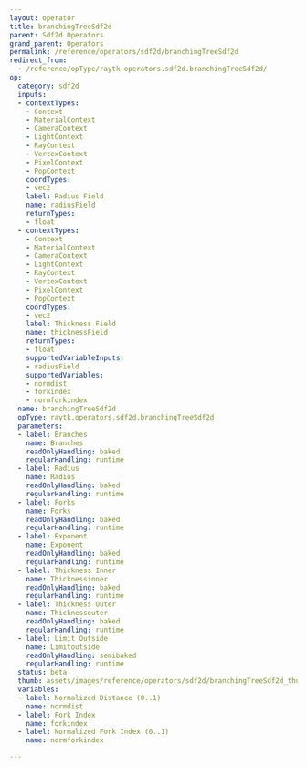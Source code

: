 ```yaml
---
layout: operator
title: branchingTreeSdf2d
parent: Sdf2d Operators
grand_parent: Operators
permalink: /reference/operators/sdf2d/branchingTreeSdf2d
redirect_from:
  - /reference/opType/raytk.operators.sdf2d.branchingTreeSdf2d/
op:
  category: sdf2d
  inputs:
  - contextTypes:
    - Context
    - MaterialContext
    - CameraContext
    - LightContext
    - RayContext
    - VertexContext
    - PixelContext
    - PopContext
    coordTypes:
    - vec2
    label: Radius Field
    name: radiusField
    returnTypes:
    - float
  - contextTypes:
    - Context
    - MaterialContext
    - CameraContext
    - LightContext
    - RayContext
    - VertexContext
    - PixelContext
    - PopContext
    coordTypes:
    - vec2
    label: Thickness Field
    name: thicknessField
    returnTypes:
    - float
    supportedVariableInputs:
    - radiusField
    supportedVariables:
    - normdist
    - forkindex
    - normforkindex
  name: branchingTreeSdf2d
  opType: raytk.operators.sdf2d.branchingTreeSdf2d
  parameters:
  - label: Branches
    name: Branches
    readOnlyHandling: baked
    regularHandling: runtime
  - label: Radius
    name: Radius
    readOnlyHandling: baked
    regularHandling: runtime
  - label: Forks
    name: Forks
    readOnlyHandling: baked
    regularHandling: runtime
  - label: Exponent
    name: Exponent
    readOnlyHandling: baked
    regularHandling: runtime
  - label: Thickness Inner
    name: Thicknessinner
    readOnlyHandling: baked
    regularHandling: runtime
  - label: Thickness Outer
    name: Thicknessouter
    readOnlyHandling: baked
    regularHandling: runtime
  - label: Limit Outside
    name: Limitoutside
    readOnlyHandling: semibaked
    regularHandling: runtime
  status: beta
  thumb: assets/images/reference/operators/sdf2d/branchingTreeSdf2d_thumb.png
  variables:
  - label: Normalized Distance (0..1)
    name: normdist
  - label: Fork Index
    name: forkindex
  - label: Normalized Fork Index (0..1)
    name: normforkindex

---
```

